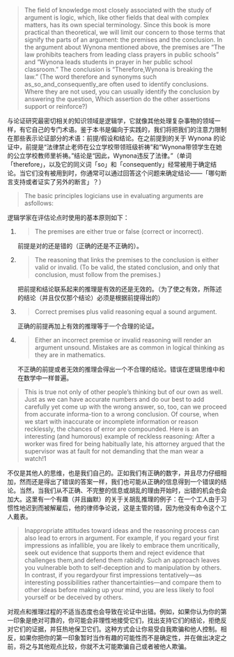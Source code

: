 > The field of knowledge most closely associated with the study of argument is logic, which, like other fields that deal with complex matters, has its own special terminology. Since this book is more practical than theoretical, we will limit our concern to those terms that signify the parts of an argument: the premises and the conclusion. In the argument about Wynona mentioned above, the premises are “The law prohibits teachers from leading class prayers in public schools” and “Wynona leads students in prayer in her public school classroom.” The conclusion is “Therefore,Wynona is breaking the law.” \(The word therefore and synonyms such as_so_and_consequently_are often used to identify conclusions. Where they are not used, you can usually identify the conclusion by answering the question, Which assertion do the other assertions support or reinforce?\)

与论证研究最密切相关的知识领域是逻辑学，它就像其他处理复杂事物的领域一样，有它自己的专门术语。鉴于本书是偏向于实践的，我们将把我们的注意力限制在那些表示论证部分的术语：前提/假设和结论。在之前提到的关于 Wynona 的论证中，前提是“法律禁止老师在公立学校带领班级祈祷”和“Wynona带领学生在她的公立学校教师里祈祷。”结论是“因此，Wynona违反了法律。”（单词「therefore」，以及它的同义词「so」和「consequently」经常被用于确定结论。当它们没有被用到时，你通常可以通过回答这个问题来确定结论——「哪句断言支持或者证实了另外的断言」？）

> The basic principles logicians use in evaluating arguments are asfollows:

逻辑学家在评估论点时使用的基本原则如下：

1. > The premises are either true or false \(correct or incorrect\).

   前提是对的还是错的（正确的还是不正确的）。

2. > The reasoning that links the premises to the conclusion is either valid or invalid. \(To be valid, the stated conclusion, and only that conclusion, must follow from the premises.\)

   把前提和结论联系起来的推理是有效的还是无效的。（为了使之有效，所陈述的结论（并且仅仅那个结论）必须是根据前提得出的）

3. > Correct premises plus valid reasoning equal a sound argument.

   正确的前提再加上有效的推理等于一个合理的论证。

4. > Either an incorrect premise or invalid reasoning will render an argument unsound. Mistakes are as common in logical thinking as they are in mathematics.

   不正确的前提或者无效的推理会得出一个不合理的结论。错误在逻辑思维中和在数学中一样普遍。

> This is true not only of other people’s thinking but of our own as well. Just as we can have accurate numbers and do our best to add carefully yet come up with the wrong answer, so, too, can we proceed from accurate informa-tion to a wrong conclusion. Of course, when we start with inaccurate or incomplete information or reason recklessly, the chances of error are compounded. Here is an interesting \(and humorous\) example of reckless reasoning: After a worker was fired for being habitually late, his attorney argued that the supervisor was at fault for not demanding that the man wear a watch!1

不仅是其他人的思维，也是我们自己的。正如我们有正确的数字，并且尽力仔细相加，然而还是得出了错误的答案一样，我们也可能从正确的信息得到一个错误的结论。当然，当我们从不正确、不完整的信息或胡乱的理由开始时，出错的机会也会加大。这里有一个有趣（并且幽默）的关于关胡乱推理的例子：在一个工人由于习惯性地迟到而被解雇后，他的律师争论说，这是主管的错，因为他没有命令这个工人戴表。

> Inappropriate attitudes toward ideas and the reasoning process can also lead to errors in argument. For example, if you regard your first impressions as infallible, you are likely to embrace them uncritically, seek out evidence that supports them and reject evidence that challenges them,and defend them rabidly. Such an approach leaves you vulnerable both to self-deception and to manipulation by others. In contrast, if you regardyour first impressions tentatively—as interesting possibilities rather thancertainties—and compare them to other ideas before making up your mind, you are less likely to fool yourself or be deceived by others.

对观点和推理过程的不适当态度也会导致在论证中出错。例如，如果你认为你的第一印象是绝对可靠的，你可能会非理性地接受它们，找出支持它们的结论，拒绝反对它们的证据，并狂热地保卫它们。这种方式会让你易受自我欺骗和他人控制。相反，如果你把你的第一印象暂时当作有趣的可能性而不是确定性，并在做出决定之前，将之与其他观点比较，你就不太可能欺骗自己或者被他人欺骗。

